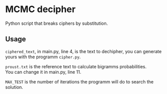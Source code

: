 # MCMC decipher

Python script that breaks ciphers by substitution.

## Usage

`ciphered_text`, in main.py, line 4, is the text to dechipher, you can generate yours with the programm `cipher.py`.

`proust.txt` is the reference text to calculate bigramms probabilities.\
You can change it in main.py, line 11.

`MAX_TEST` is the number of iterations the programm will do to search the solution.